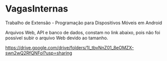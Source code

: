 # VagasInternas
Trabalho de Extensão - Programação para Dispositivos Móveis em Android


Arquivos Web, API e banco de dados, constam no link abaixo, pois não foi possível subir o arquivo Web devido ao tamanho.

https://drive.google.com/drive/folders/1I_tbvNnZ01_8eOMZX-swn2wQ2RfQNFol?usp=sharing
